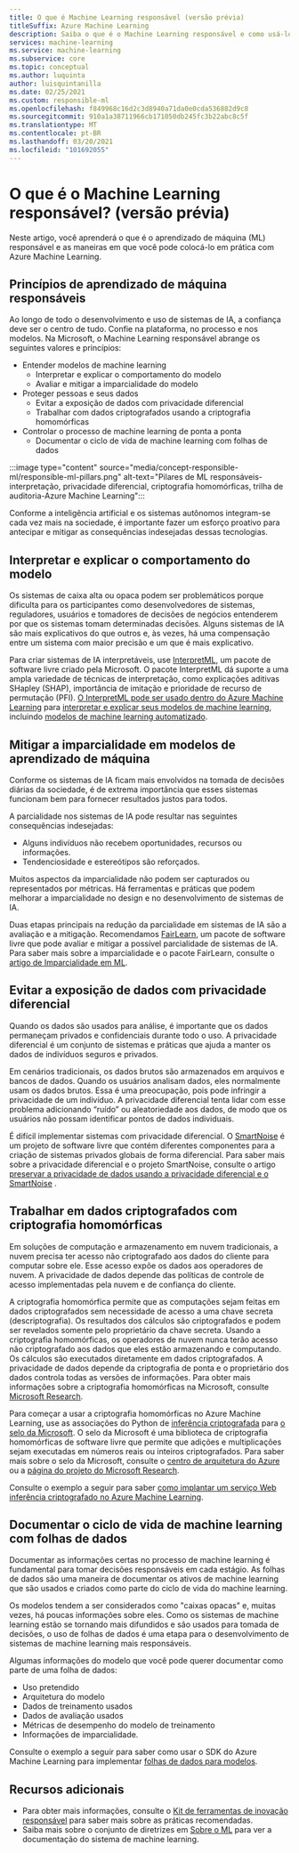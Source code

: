 ```yaml
---
title: O que é Machine Learning responsável (versão prévia)
titleSuffix: Azure Machine Learning
description: Saiba o que é o Machine Learning responsável e como usá-lo com Azure Machine Learning para entender modelos, proteger dados e controlar o ciclo de vida do modelo.
services: machine-learning
ms.service: machine-learning
ms.subservice: core
ms.topic: conceptual
ms.author: luquinta
author: luisquintanilla
ms.date: 02/25/2021
ms.custom: responsible-ml
ms.openlocfilehash: f849968c16d2c3d8940a71da0e0cda536882d9c8
ms.sourcegitcommit: 910a1a38711966cb171050db245fc3b22abc8c5f
ms.translationtype: MT
ms.contentlocale: pt-BR
ms.lasthandoff: 03/20/2021
ms.locfileid: "101692055"
---
```

# <a name="what-is-responsible-machine-learning-preview"></a>O que é o Machine Learning responsável? (versão prévia)

Neste artigo, você aprenderá o que é o aprendizado de máquina (ML) responsável e as maneiras em que você pode colocá-lo em prática com Azure Machine Learning.

## <a name="responsible-machine-learning-principles"></a>Princípios de aprendizado de máquina responsáveis

Ao longo de todo o desenvolvimento e uso de sistemas de IA, a confiança deve ser o centro de tudo. Confie na plataforma, no processo e nos modelos. Na Microsoft, o Machine Learning responsável abrange os seguintes valores e princípios:

- Entender modelos de machine learning
  - Interpretar e explicar o comportamento do modelo
  - Avaliar e mitigar a imparcialidade do modelo
- Proteger pessoas e seus dados
  - Evitar a exposição de dados com privacidade diferencial
  - Trabalhar com dados criptografados usando a criptografia homomórficas
- Controlar o processo de machine learning de ponta a ponta
  - Documentar o ciclo de vida de machine learning com folhas de dados

:::image type="content" source="media/concept-responsible-ml/responsible-ml-pillars.png" alt-text="Pilares de ML responsáveis-interpretação, privacidade diferencial, criptografia homomórficas, trilha de auditoria-Azure Machine Learning":::

Conforme a inteligência artificial e os sistemas autônomos integram-se cada vez mais na sociedade, é importante fazer um esforço proativo para antecipar e mitigar as consequências indesejadas dessas tecnologias.

## <a name="interpret-and-explain-model-behavior"></a>Interpretar e explicar o comportamento do modelo

Os sistemas de caixa alta ou opaca podem ser problemáticos porque dificulta para os participantes como desenvolvedores de sistemas, reguladores, usuários e tomadores de decisões de negócios entenderem por que os sistemas tomam determinadas decisões. Alguns sistemas de IA são mais explicativos do que outros e, às vezes, há uma compensação entre um sistema com maior precisão e um que é mais explicativo.

Para criar sistemas de IA interpretáveis, use [InterpretML](https://github.com/interpretml/interpret), um pacote de software livre criado pela Microsoft. O pacote InterpretML dá suporte a uma ampla variedade de técnicas de interpretação, como explicações aditivas SHapley (SHAP), importância de imitação e prioridade de recurso de permutação (PFI).  [O InterpretML pode ser usado dentro do Azure Machine Learning](how-to-machine-learning-interpretability.md) para [interpretar e explicar seus modelos de machine learning](how-to-machine-learning-interpretability-aml.md), incluindo [modelos de machine learning automatizado](how-to-machine-learning-interpretability-automl.md).

## <a name="mitigate-fairness-in-machine-learning-models"></a>Mitigar a imparcialidade em modelos de aprendizado de máquina

Conforme os sistemas de IA ficam mais envolvidos na tomada de decisões diárias da sociedade, é de extrema importância que esses sistemas funcionam bem para fornecer resultados justos para todos.

A parcialidade nos sistemas de IA pode resultar nas seguintes consequências indesejadas:

- Alguns indivíduos não recebem oportunidades, recursos ou informações.
- Tendenciosidade e estereótipos são reforçados.

Muitos aspectos da imparcialidade não podem ser capturados ou representados por métricas. Há ferramentas e práticas que podem melhorar a imparcialidade no design e no desenvolvimento de sistemas de IA.

Duas etapas principais na redução da parcialidade em sistemas de IA são a avaliação e a mitigação. Recomendamos [FairLearn](https://github.com/fairlearn/fairlearn), um pacote de software livre que pode avaliar e mitigar a possível parcialidade de sistemas de IA. Para saber mais sobre a imparcialidade e o pacote FairLearn, consulte o [artigo de Imparcialidade em ML](./concept-fairness-ml.md).

## <a name="prevent-data-exposure-with-differential-privacy"></a>Evitar a exposição de dados com privacidade diferencial

Quando os dados são usados para análise, é importante que os dados permaneçam privados e confidenciais durante todo o uso. A privacidade diferencial é um conjunto de sistemas e práticas que ajuda a manter os dados de indivíduos seguros e privados.

Em cenários tradicionais, os dados brutos são armazenados em arquivos e bancos de dados. Quando os usuários analisam dados, eles normalmente usam os dados brutos. Essa é uma preocupação, pois pode infringir a privacidade de um indivíduo. A privacidade diferencial tenta lidar com esse problema adicionando “ruído” ou aleatoriedade aos dados, de modo que os usuários não possam identificar pontos de dados individuais.

É difícil implementar sistemas com privacidade diferencial. O [SmartNoise](https://github.com/opendifferentialprivacy/smartnoise-core) é um projeto de software livre que contém diferentes componentes para a criação de sistemas privados globais de forma diferencial. Para saber mais sobre a privacidade diferencial e o projeto SmartNoise, consulte o artigo [preservar a privacidade de dados usando a privacidade diferencial e o SmartNoise](./concept-differential-privacy.md) .

## <a name="work-on-encrypted-data-with-homomorphic-encryption"></a>Trabalhar em dados criptografados com criptografia homomórficas

Em soluções de computação e armazenamento em nuvem tradicionais, a nuvem precisa ter acesso não criptografado aos dados do cliente para computar sobre ele. Esse acesso expõe os dados aos operadores de nuvem. A privacidade de dados depende das políticas de controle de acesso implementadas pela nuvem e de confiança do cliente.

A criptografia homomórfica permite que as computações sejam feitas em dados criptografados sem necessidade de acesso a uma chave secreta (descriptografia). Os resultados dos cálculos são criptografados e podem ser revelados somente pelo proprietário da chave secreta. Usando a criptografia homomórficas, os operadores de nuvem nunca terão acesso não criptografado aos dados que eles estão armazenando e computando. Os cálculos são executados diretamente em dados criptografados. A privacidade de dados depende da criptografia de ponta e o proprietário dos dados controla todas as versões de informações. Para obter mais informações sobre a criptografia homomórficas na Microsoft, consulte [Microsoft Research](https://www.microsoft.com/research/project/homomorphic-encryption/).

Para começar a usar a criptografia homomórficas no Azure Machine Learning, use as associações do Python de [inferência criptografada](https://pypi.org/project/encrypted-inference/) para [o selo da Microsoft](https://github.com/microsoft/SEAL). O selo da Microsoft é uma biblioteca de criptografia homomórficas de software livre que permite que adições e multiplicações sejam executadas em números reais ou inteiros criptografados. Para saber mais sobre o selo da Microsoft, consulte o [centro de arquitetura do Azure](/azure/architecture/solution-ideas/articles/homomorphic-encryption-seal) ou a [página do projeto do Microsoft Research](https://www.microsoft.com/research/project/microsoft-seal/).

Consulte o exemplo a seguir para saber [como implantar um serviço Web inferência criptografado no Azure Machine Learning](how-to-homomorphic-encryption-seal.md).

## <a name="document-the-machine-learning-lifecycle-with-datasheets"></a>Documentar o ciclo de vida de machine learning com folhas de dados

Documentar as informações certas no processo de machine learning é fundamental para tomar decisões responsáveis em cada estágio. As folhas de dados são uma maneira de documentar os ativos de machine learning que são usados e criados como parte do ciclo de vida do machine learning.

Os modelos tendem a ser considerados como "caixas opacas" e, muitas vezes, há poucas informações sobre eles. Como os sistemas de machine learning estão se tornando mais difundidos e são usados para tomada de decisões, o uso de folhas de dados é uma etapa para o desenvolvimento de sistemas de machine learning mais responsáveis.

Algumas informações do modelo que você pode querer documentar como parte de uma folha de dados:

- Uso pretendido
- Arquitetura do modelo
- Dados de treinamento usados
- Dados de avaliação usados
- Métricas de desempenho do modelo de treinamento
- Informações de imparcialidade.

Consulte o exemplo a seguir para saber como usar o SDK do Azure Machine Learning para implementar [folhas de dados para modelos](https://github.com/microsoft/MLOps/blob/master/pytorch_with_datasheet/model_with_datasheet.ipynb).

## <a name="additional-resources"></a>Recursos adicionais

- Para obter mais informações, consulte o [Kit de ferramentas de inovação responsável](/azure/architecture/guide/responsible-innovation/) para saber mais sobre as práticas recomendadas.
- Saiba mais sobre o conjunto de diretrizes em [Sobre o ML](https://www.partnershiponai.org/about-ml/) para ver a documentação do sistema de machine learning.